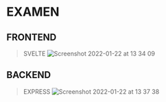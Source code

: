# EXAMEN
## FRONTEND
> SVELTE 
![Screenshot 2022-01-22 at 13 34 09](https://user-images.githubusercontent.com/61352259/150639612-a0c1b181-f249-4b60-9e10-3b650b7ffe2f.png)

## BACKEND
> EXPRESS
![Screenshot 2022-01-22 at 13 37 38](https://user-images.githubusercontent.com/61352259/150639617-9e638860-ec8a-4fa2-9db8-4c7f7b3cf7f4.png)
